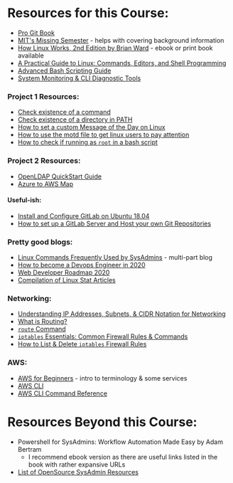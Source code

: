 # Resources for this Course:

- [Pro Git Book](https://git-scm.com/book/en/v2)
- [MIT's Missing Semester](https://missing.csail.mit.edu/) - helps with covering background information
- [How Linux Works, 2nd Edition by Brian Ward](https://nostarch.com/howlinuxworks2) - ebook or print book available
- [A Practical Guide to Linux: Commands, Editors, and Shell Programming](https://www.oreilly.com/library/view/a-practical-guide/9780133085129/)
- [Advanced Bash Scripting Guide](https://tldp.org/LDP/abs/html/)
- [System Monitoring & CLI Diagnostic Tools](https://docs.monadical.com/s/system-monitoring-tools)

### Project 1 Resources:

- [Check existence of a command](https://stackoverflow.com/questions/592620/how-can-i-check-if-a-program-exists-from-a-bash-script)
- [Check existence of a directory in PATH](https://stackoverflow.com/questions/1396066/detect-if-users-path-has-a-specific-directory-in-it)
- [How to set a custom Message of the Day on Linux](https://linuxconfig.org/how-to-set-a-custom-message-of-the-day-on-linux)
- [How to use the motd file to get linux users to pay attention](https://www.networkworld.com/article/3219736/how-to-use-the-motd-file-to-get-linux-users-to-pay-attention.amp.html)
- [How to check if running as `root` in a bash script](https://stackoverflow.com/questions/18215973/how-to-check-if-running-as-root-in-a-bash-script)

### Project 2 Resources:

- [OpenLDAP QuickStart Guide](https://www.openldap.org/doc/admin24/quickstart.html)
- [Azure to AWS Map](https://itnext.io/azure-to-aws-map-70d4c56f55a7)

#### Useful-ish:

- [Install and Configure GitLab on Ubuntu 18.04](https://www.howtoforge.com/tutorial/how-to-install-and-configure-gitlab-on-ubuntu-1804/)
- [How to set up a GitLab Server and Host your own Git Repositories](https://www.techrepublic.com/article/how-to-set-up-a-gitlab-server-and-host-your-own-git-repositories/)

### Pretty good blogs:

- [Linux Commands Frequently Used by SysAdmins](https://haydenjames.io/linux-commands-frequently-used-by-linux-sysadmins-part-1/) - multi-part blog
- [How to become a Devops Engineer in 2020](https://devopscube.com/become-devops-engineer/)
- [Web Developer Roadmap 2020](https://github.com/kamranahmedse/developer-roadmap)
- [Compilation of Linux Stat Articles](https://github.com/kamranahmedse/developer-roadmap)

### Networking:

- [Understanding IP Addresses, Subnets, & CIDR Notation for Networking](https://www.digitalocean.com/community/tutorials/understanding-ip-addresses-subnets-and-cidr-notation-for-networking)
- [What is Routing?](https://www.cloudflare.com/learning/network-layer/what-is-routing/)
- [`route` Command](https://www.ibm.com/support/knowledgecenter/ssw_aix_72/r_commands/route.html)
- [`iptables` Essentials: Common Firewall Rules & Commands](https://www.digitalocean.com/community/tutorials/iptables-essentials-common-firewall-rules-and-commands)
- [How to List & Delete `iptables` Firewall Rules](https://www.digitalocean.com/community/tutorials/how-to-list-and-delete-iptables-firewall-rules)

### AWS:

- [AWS for Beginners](https://www.cloudways.com/blog/aws-for-beginners/) - intro to terminology & some services
- [AWS CLI](https://aws.amazon.com/cli/)
- [AWS CLI Command Reference](https://docs.aws.amazon.com/cli/latest/reference/#available-services)

# Resources Beyond this Course:

- Powershell for SysAdmins: Workflow Automation Made Easy by Adam Bertram
  - I recommend ebook version as there are useful links listed in the book with rather expansive URLs
- [List of OpenSource SysAdmin Resources](https://github.com/kahun/awesome-sysadmin)
